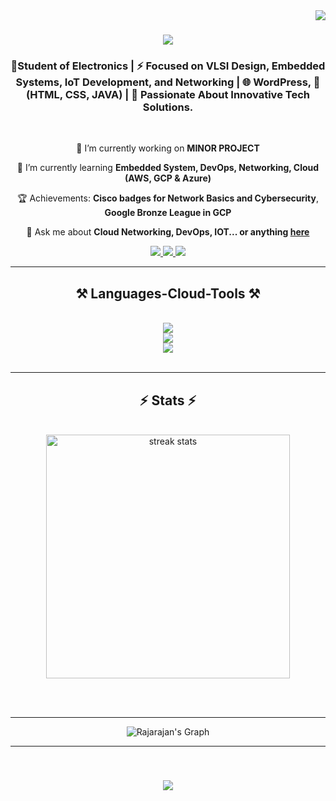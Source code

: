 
<img align="right" src="https://visitor-badge.laobi.icu/badge?page_id=Shri2703.Shri2703" />



<h1 align="center">
    <img src="https://readme-typing-svg.herokuapp.com/?font=Righteous&size=35&center=true&vCenter=true&width=500&height=70&duration=4000&lines=Hi+There!+👋;+I'm+Rajarajan!;" />
</h1>


<h3 align="center">🚀Student of Electronics | ⚡ Focused on VLSI Design, Embedded Systems, IoT Development, and Networking | 🌐 WordPress, 🎨 (HTML, CSS, JAVA) | 🚀 Passionate About Innovative Tech Solutions.</h3>

<br/>


<div align="center">
 
 🔭 I’m currently working on **MINOR PROJECT**
 
 🌱 I’m currently learning **Embedded System, DevOps, Networking, Cloud (AWS, GCP & Azure)**
 
 🏆 Achievements: **Cisco badges for Network Basics and Cybersecurity**,<br />
                  **Google Bronze League in GCP**

 💬 Ask me about **Cloud Networking, DevOps, IOT... or anything [here](https://github.com/iamrajarajanr/)**

 
 </div>
 
<div align="center"> 
  <a href="mailto:iamrajarajanr@gmail.com">
    <img src="https://skillicons.dev/icons?i=gmail" />
  </a>
  
  <a href="https://www.linkedin.com/in/iamrajarajanr/" target="_blank">
    <img src="https://skillicons.dev/icons?i=linkedin" />
  </a>
  
  <a href="https://iamrajarajanr.netlify.app/" target="_blank">
    <img src="https://skillicons.dev/icons?i=netlify" target="_blank" />
  </a>

 <hr/>
 
<h2 align="center">⚒️ Languages-Cloud-Tools ⚒️</h2>
<br/>
<div align="center">
    <img src="https://skillicons.dev/icons?i=js,html,css,python" /><br>
    <img src="https://skillicons.dev/icons?i=aws,gcp,azure,arduino" /><br>
    <img src="https://skillicons.dev/icons?i=ps,bootstrap,git,linux" /><br>
    
</div>

<br/>
<hr/>

  
  

<h2 align="center">⚡ Stats ⚡</h2>
<br>
<div align=center>
  <img width=390 src="https://streak-stats.demolab.com?user=iamrajarajanr&theme=dark&hide_border=true&date_format=j%20M%5B%20Y%5D" alt="streak stats"/>
<!--   <img width=390 src="https://github-readme-Shri2703.vercel.app/api?username=Shri2703&count_private=true&show_icons=true&theme=react&rank_icon=github&border_radius=10" alt="readme stats" />
  <br/> 
  <img width=325 align="center" src="https://github-readme.vercel.app/api/top-langs/?username=Shri2703&hide=HTML&langs_count=8&layout=compact&theme=react&border_radius=10&size_weight=0.5&count_weight=0.5&exclude_repo=github-readme-stats" alt="top langs" /> -->



</div>

<br/><br/>
<hr />

 ![Rajarajan's Graph](https://github-readme-activity-graph.vercel.app/graph?username=iamrajarajanr&custom_title=Rajarajan%20GitHub%20Activity%20Graph&bg_color=0D1117&color=7F3FBF&line=7F3FBF&point=7F3FBF&area_color=FFFFFF&title_color=FFFFFF&area=true)
<hr/>
  <br>

<h3 align="center">
    <img src="https://readme-typing-svg.herokuapp.com/?font=Righteous&size=25&center=true&vCenter=true&width=500&height=70&duration=4000&lines=Thanks+for+visiting!+✌️;+Shoot+me+a+message+on+Linkedin!;I'm+always+down+to+collab+:)">
</h3>

<br/>

